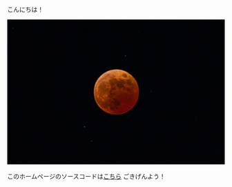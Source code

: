 こんにちは！

![月食](./lunar_eclipse.jpg)

このホームページのソースコードは[こちら](https://github.com/NEEC-Y-Okada/SamplePages/)
ごきげんよう！
